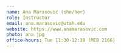 ```yaml
---
name: Ana Marasović (she/her)
role: Instructor
email: ana.marasovic@utah.edu
website: https://www.anamarasovic.com
photo: ana.jpg
office-hours: Tue 11:30-12:30 (MEB 2166)
---
```


